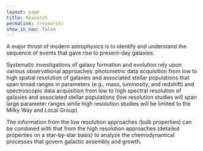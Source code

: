 ```yaml
---
layout: page
title: Research
permalink: /research/
show_in_nav: false
---
```



A major thrust of modern astrophysics is to identify and understand the sequence of events that gave rise to present-day galaxies.  

Systematic investigations of galaxy formation and evolution rely upon various observational approaches: photometric data acquisition from low to high spatial 
resolution of galaxies and associated stellar populations that span broad ranges in parameters (e.g., mass, luminosity, and redshift) and spectroscopic data 
acquisition from low to high spectral resolution of galaxies and associated stellar populations (low resolution studies will span large parameter ranges while 
high resolution studies will be limited to the Milky Way and Local Group).  

The information from the low resolution approaches (bulk properties) can be combined with that from the high resolution approaches (detailed properties on a 
star-by-star basis) to analyze the chemodynamical processes that govern galactic assembly and growth. 

 
